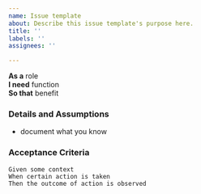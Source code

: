 ```yaml
---
name: Issue template
about: Describe this issue template's purpose here.
title: ''
labels: ''
assignees: ''

---
```


**As a** role  
 **I need** function  
 **So that** benefit  
   
 ### Details and Assumptions
 * document what you know
   
 ### Acceptance Criteria  
   
 ```gherkin
 Given some context
 When certain action is taken
 Then the outcome of action is observed
